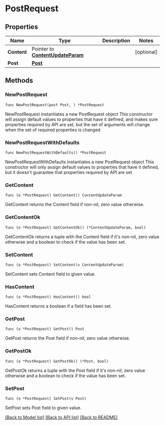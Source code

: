 # PostRequest

## Properties

Name | Type | Description | Notes
------------ | ------------- | ------------- | -------------
**Content** | Pointer to [**ContentUpdateParam**](ContentUpdateParam.md) |  | [optional] 
**Post** | [**Post**](Post.md) |  | 

## Methods

### NewPostRequest

`func NewPostRequest(post Post, ) *PostRequest`

NewPostRequest instantiates a new PostRequest object
This constructor will assign default values to properties that have it defined,
and makes sure properties required by API are set, but the set of arguments
will change when the set of required properties is changed

### NewPostRequestWithDefaults

`func NewPostRequestWithDefaults() *PostRequest`

NewPostRequestWithDefaults instantiates a new PostRequest object
This constructor will only assign default values to properties that have it defined,
but it doesn't guarantee that properties required by API are set

### GetContent

`func (o *PostRequest) GetContent() ContentUpdateParam`

GetContent returns the Content field if non-nil, zero value otherwise.

### GetContentOk

`func (o *PostRequest) GetContentOk() (*ContentUpdateParam, bool)`

GetContentOk returns a tuple with the Content field if it's non-nil, zero value otherwise
and a boolean to check if the value has been set.

### SetContent

`func (o *PostRequest) SetContent(v ContentUpdateParam)`

SetContent sets Content field to given value.

### HasContent

`func (o *PostRequest) HasContent() bool`

HasContent returns a boolean if a field has been set.

### GetPost

`func (o *PostRequest) GetPost() Post`

GetPost returns the Post field if non-nil, zero value otherwise.

### GetPostOk

`func (o *PostRequest) GetPostOk() (*Post, bool)`

GetPostOk returns a tuple with the Post field if it's non-nil, zero value otherwise
and a boolean to check if the value has been set.

### SetPost

`func (o *PostRequest) SetPost(v Post)`

SetPost sets Post field to given value.



[[Back to Model list]](../README.md#documentation-for-models) [[Back to API list]](../README.md#documentation-for-api-endpoints) [[Back to README]](../README.md)


